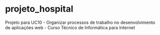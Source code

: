 # projeto_hospital
Projeto para UC10 - Organizar processos de trabalho no desenvolvimento de aplicações web - Curso Técnico de Informática para Internet
